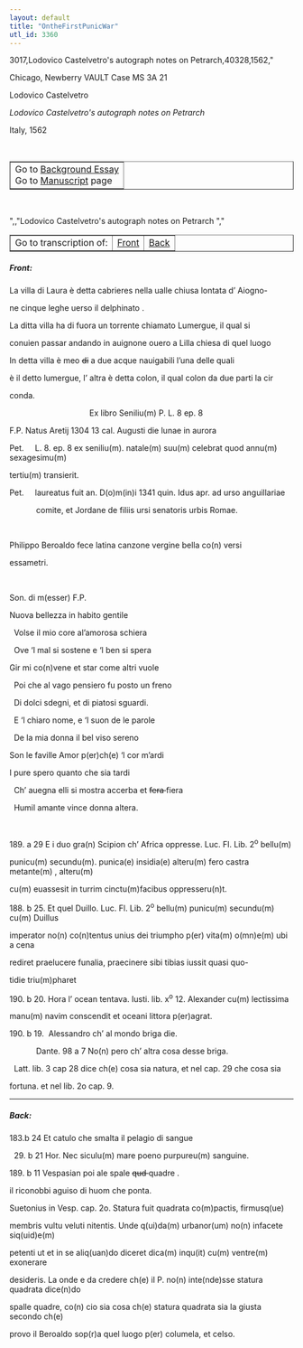 ```yaml
---
layout: default
title: "OntheFirstPunicWar"
utl_id: 3360
---
```

3017,Lodovico Castelvetro's autograph notes on Petrarch,40328,1562,"
<p>Chicago, Newberry VAULT Case MS 3A 21</p>
<p style=""margin-left:.25in;"">Lodovico Castelvetro</p>
<p style=""margin-left:.25in;""><em>Lodovico Castelvetro's autograph notes on Petrarch</em></p>
<p style=""margin-left:.25in;"">Italy, 1562</p>
<p style=""font-size: 0.1em;""> </p>
<table border=""0.5"" cellpadding=""1"" cellspacing=""1"" style=""width: 200px; background-color:#F8F8F8;""><tbody style=""border-color:#ccc""><tr style=""border-color:#ccc""><td>Go to <a href=""https://italian-paleography.library.utoronto.ca/content/about_IP_035"" style=""font-weight:300;"" target=""_blank"">Background Essay</a><br />
			Go to <a href=""https://italian-paleography.library.utoronto.ca/islandora/object/italianpaleography%3AIP_035"" style=""font-weight:300;"" target=""_blank"">Manuscript</a> page</td>
</tr></tbody></table><p> </p>
",,"Lodovico Castelvetro's autograph notes on Petrarch
","
<table border=""0.5"" cellpadding=""1"" cellspacing=""1"" style=""width: 280px; margin-left: 0.25in;""><tbody><tr style=""border-color:#B3B6B7""><td style=""text-align:center"">Go to transcription of:</td>
<td style=""text-align:center""><a href=""#1"">Front</a></td>
<td style=""text-align:center""><a href=""#2"">Back</a></td>
</tr></tbody></table>
<h5 id=""1"" style=""color:#555;"">Front:</h5>
<p>La villa di Laura è detta cabrieres nella ualle chiusa lontata d’ Aiogno-</p>
<p style=""margin-left:13.5pt;"">ne cinque leghe uerso il delphinato .</p>
<p>La ditta villa ha di fuora un torrente chiamato Lumergue, il qual si</p>
<p style=""margin-left:13.5pt;"">conuien passar andando in auignone ouero a Lilla chiesa di quel luogo</p>
<p>In detta villa è meo <s>di</s> a due acque nauigabili l’una delle quali</p>
<p style=""margin-left:13.5pt;"">è il detto lumergue, l’ altra è detta colon, il qual colon da due parti la cir</p>
<p style=""margin-left:13.5pt;"">conda.</p>
<p>                                    Ex libro Seniliu(m) P. L. 8 ep. 8</p>
<p>F.P. Natus Aretij 1304 13 cal. Augusti die lunae in aurora</p>
<p>Pet.     L. 8. ep. 8 ex seniliu(m). natale(m) suu(m) celebrat quod annu(m) sexagesimu(m)</p>
<p>tertiu(m) transierit.</p>
<p>Pet.     laureatus fuit an. D(o)m(in)i 1341 quin. Idus apr. ad urso anguillariae</p>
<p>            comite, et Jordane de filiis ursi senatoris urbis Romae.</p>
<p> </p>
<p>Philippo Beroaldo fece latina canzone vergine bella co(n) versi</p>
<p>essametri.</p>
<p> </p>
<p style=""margin-left:1.0in;"">Son. di m(esser) F.P.</p>
<p>Nuova bellezza in habito gentile</p>
<p>  Volse il mio core al’amorosa schiera</p>
<p>  Ove ‘l mal si sostene e ‘l ben si spera</p>
<p>Gir mi co(n)vene et star come altri vuole</p>
<p>  Poi che al vago pensiero fu posto un freno</p>
<p>  Di dolci sdegni, et di piatosi sguardi.</p>
<p>  E ‘l chiaro nome, e ‘l suon de le parole</p>
<p>  De la mia donna il bel viso sereno</p>
<p style=""margin-left:2.0in;"">Son le faville Amor p(er)ch(e) ‘l cor m’ardi</p>
<p>I pure spero quanto che sia tardi</p>
<p>  Ch’ auegna elli si mostra accerba et <s>fera </s>fiera</p>
<p>  Humil amante vince donna altera.</p>
<p> </p>
<p>189. a 29 E i duo gra(n) Scipion ch’ Africa oppresse. Luc. Fl. Lib. 2<sup>o</sup> bellu(m)</p>
<p>punicu(m) secundu(m). punica(e) insidia(e) alteru(m) fero castra metante(m) , alteru(m)</p>
<p style=""margin-left:.5in;"">cu(m) euassesit in turrim cinctu(m)facibus oppresseru(n)t.</p>
<p>188. b 25. Et quel Duillo. Luc. Fl. Lib. 2<sup>o</sup> bellu(m) punicu(m) secundu(m) cu(m) Duillus</p>
<p>imperator no(n) co(n)tentus unius dei triumpho p(er) vita(m) o(mn)e(m) ubi a cena</p>
<p>rediret praelucere funalia, praecinere sibi tibias iussit quasi quo-</p>
<p>tidie triu(m)pharet     </p>
<p>190. b 20. Hora l’ ocean tentava. Iusti. lib. x<sup>o</sup> 12. Alexander cu(m) lectissima</p>
<p>manu(m) navim conscendit et oceani littora p(er)agrat.</p>
<p>190. b 19.  Alessandro ch’ al mondo briga die.</p>
<p>            Dante. 98 a 7 No(n) pero ch’ altra cosa desse briga.</p>
<p>  Latt. lib. 3 cap 28 dice ch(e) cosa sia natura, et nel cap. 29 che cosa sia</p>
<p>fortuna. et nel lib. 2o cap. 9.</p>

<hr /><h5 id=""2"" style=""color:#555;"">Back:</h5>
<p>183.b 24 Et catulo che smalta il pelagio di sangue</p>
<p>  29. b 21 Hor. Nec siculu(m) mare poeno purpureu(m) sanguine.</p>
<p>189. b 11 Vespasian poi ale spale <s>qud </s>quadre .</p>
<p>il riconobbi aguiso di huom che ponta.</p>
<p>Suetonius in Vesp. cap. 2o. Statura fuit quadrata co(m)pactis, firmusq(ue)</p>
<p>membris vultu veluti nitentis. Unde q(ui)da(m) urbanor(um) no(n) infacete siq(uid)e(m)</p>
<p>petenti ut et in se aliq(uan)do diceret dica(m) inqu(it) cu(m) ventre(m) exonerare</p>
<p style=""margin-left:.5in;"">desideris. La onde e da credere ch(e) il P. no(n) inte(nde)sse statura quadrata dice(n)do</p>
<p style=""margin-left:.5in;"">spalle quadre, co(n) cio sia cosa ch(e) statura quadrata sia la giusta secondo ch(e)</p>
<p style=""margin-left:.5in;"">provo il Beroaldo sop(r)a quel luogo p(er) columela, et celso.</p>
<p style=""margin-left:.5in;""> </p>
